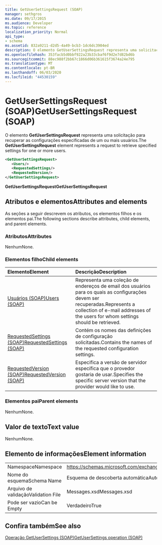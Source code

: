 ```yaml
---
title: GetUserSettingsRequest (SOAP)
manager: sethgros
ms.date: 09/17/2015
ms.audience: Developer
ms.topic: reference
localization_priority: Normal
api_type:
- schema
ms.assetid: 832a9211-d2d5-4a49-bcb3-1dc6dc3904ed
description: O elemento GetUserSettingsRequest representa uma solicitação para recuperar as configurações especificadas de um ou mais usuários.
ms.openlocfilehash: 353facb5d0bbf922a23b33cbaf6f9d2e7d82bd6b
ms.sourcegitcommit: 88ec988f2bb67c1866d06b361615f3674a24e795
ms.translationtype: MT
ms.contentlocale: pt-BR
ms.lasthandoff: 06/03/2020
ms.locfileid: "44530159"
---
```

# <a name="getusersettingsrequest-soap"></a><span data-ttu-id="58312-103">GetUserSettingsRequest (SOAP)</span><span class="sxs-lookup"><span data-stu-id="58312-103">GetUserSettingsRequest (SOAP)</span></span>

<span data-ttu-id="58312-104">O elemento **GetUserSettingsRequest** representa uma solicitação para recuperar as configurações especificadas de um ou mais usuários.</span><span class="sxs-lookup"><span data-stu-id="58312-104">The **GetUserSettingsRequest** element represents a request to retrieve specified settings for one or more users.</span></span> 
  
```XML
<GetUserSettingsRequest>
   <Users/>
   <RequestedSettings/>
   <RequestedVersion/>
</GetUserSettingsRequest>
```

 <span data-ttu-id="58312-105">**GetUserSettingsRequest**</span><span class="sxs-lookup"><span data-stu-id="58312-105">**GetUserSettingsRequest**</span></span>
## <a name="attributes-and-elements"></a><span data-ttu-id="58312-106">Atributos e elementos</span><span class="sxs-lookup"><span data-stu-id="58312-106">Attributes and elements</span></span>

<span data-ttu-id="58312-107">As seções a seguir descrevem os atributos, os elementos filhos e os elementos pai.</span><span class="sxs-lookup"><span data-stu-id="58312-107">The following sections describe attributes, child elements, and parent elements.</span></span>
  
### <a name="attributes"></a><span data-ttu-id="58312-108">Atributos</span><span class="sxs-lookup"><span data-stu-id="58312-108">Attributes</span></span>

<span data-ttu-id="58312-109">Nenhum</span><span class="sxs-lookup"><span data-stu-id="58312-109">None.</span></span>
  
### <a name="child-elements"></a><span data-ttu-id="58312-110">Elementos filho</span><span class="sxs-lookup"><span data-stu-id="58312-110">Child elements</span></span>

|<span data-ttu-id="58312-111">**Elemento**</span><span class="sxs-lookup"><span data-stu-id="58312-111">**Element**</span></span>|<span data-ttu-id="58312-112">**Descrição**</span><span class="sxs-lookup"><span data-stu-id="58312-112">**Description**</span></span>|
|:-----|:-----|
|[<span data-ttu-id="58312-113">Usuários (SOAP)</span><span class="sxs-lookup"><span data-stu-id="58312-113">Users (SOAP)</span></span>](users-soap.md) <br/> |<span data-ttu-id="58312-114">Representa uma coleção de endereços de email dos usuários para os quais as configurações devem ser recuperadas.</span><span class="sxs-lookup"><span data-stu-id="58312-114">Represents a collection of e-mail addresses of the users for whom settings should be retrieved.</span></span>  <br/> |
|[<span data-ttu-id="58312-115">RequestedSettings (SOAP)</span><span class="sxs-lookup"><span data-stu-id="58312-115">RequestedSettings (SOAP)</span></span>](requestedsettings-soap.md) <br/> |<span data-ttu-id="58312-116">Contém os nomes das definições de configuração solicitadas.</span><span class="sxs-lookup"><span data-stu-id="58312-116">Contains the names of the requested configuration settings.</span></span>  <br/> |
|[<span data-ttu-id="58312-117">RequestedVersion (SOAP)</span><span class="sxs-lookup"><span data-stu-id="58312-117">RequestedVersion (SOAP)</span></span>](requestedversion-soap.md) <br/> |<span data-ttu-id="58312-118">Especifica a versão de servidor específica que o provedor gostaria de usar.</span><span class="sxs-lookup"><span data-stu-id="58312-118">Specifies the specific server version that the provider would like to use.</span></span>  <br/> |
   
### <a name="parent-elements"></a><span data-ttu-id="58312-119">Elementos pai</span><span class="sxs-lookup"><span data-stu-id="58312-119">Parent elements</span></span>

<span data-ttu-id="58312-120">Nenhum</span><span class="sxs-lookup"><span data-stu-id="58312-120">None.</span></span>
  
## <a name="text-value"></a><span data-ttu-id="58312-121">Valor de texto</span><span class="sxs-lookup"><span data-stu-id="58312-121">Text value</span></span>

<span data-ttu-id="58312-122">Nenhum</span><span class="sxs-lookup"><span data-stu-id="58312-122">None.</span></span>
  
## <a name="element-information"></a><span data-ttu-id="58312-123">Elemento de informações</span><span class="sxs-lookup"><span data-stu-id="58312-123">Element information</span></span>

|||
|:-----|:-----|
|<span data-ttu-id="58312-124">Namespace</span><span class="sxs-lookup"><span data-stu-id="58312-124">Namespace</span></span>  <br/> |https://schemas.microsoft.com/exchange/2010/Autodiscover  <br/> |
|<span data-ttu-id="58312-125">Nome do esquema</span><span class="sxs-lookup"><span data-stu-id="58312-125">Schema Name</span></span>  <br/> |<span data-ttu-id="58312-126">Esquema de descoberta automática</span><span class="sxs-lookup"><span data-stu-id="58312-126">Autodiscover schema</span></span>  <br/> |
|<span data-ttu-id="58312-127">Arquivo de validação</span><span class="sxs-lookup"><span data-stu-id="58312-127">Validation File</span></span>  <br/> |<span data-ttu-id="58312-128">Messages.xsd</span><span class="sxs-lookup"><span data-stu-id="58312-128">Messages.xsd</span></span>  <br/> |
|<span data-ttu-id="58312-129">Pode ser vazio</span><span class="sxs-lookup"><span data-stu-id="58312-129">Can be Empty</span></span>  <br/> |<span data-ttu-id="58312-130">Verdadeiro</span><span class="sxs-lookup"><span data-stu-id="58312-130">True</span></span>  <br/> |
   
## <a name="see-also"></a><span data-ttu-id="58312-131">Confira também</span><span class="sxs-lookup"><span data-stu-id="58312-131">See also</span></span>



[<span data-ttu-id="58312-132">Operação GetUserSettings (SOAP)</span><span class="sxs-lookup"><span data-stu-id="58312-132">GetUserSettings operation (SOAP)</span></span>](getusersettings-operation-soap.md)

